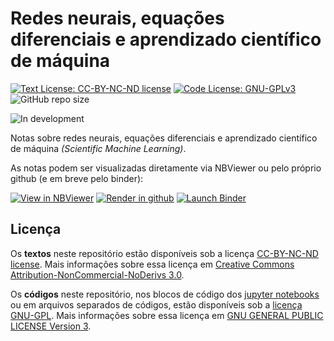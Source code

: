 # Redes neurais, equações diferenciais e aprendizado científico de máquina

[![Text License: CC-BY-NC-ND license](https://img.shields.io/badge/Text%20License-CC--BY--NC--ND-yellow.svg)](https://opensource.org/licenses/MIT) [![Code License: GNU-GPLv3](https://img.shields.io/badge/Code%20License-GNU--GPLv3-yellow.svg)](https://www.gnu.org/licenses/gpl.html) ![GitHub repo size](https://img.shields.io/github/repo-size/rmsrosa/NNDiffEqSciML)

![In development](https://img.shields.io/badge/stage-in%20development-orange)

Notas sobre redes neurais, equações diferenciais e aprendizado científico de máquina *(Scientific Machine Learning)*.

As notas podem ser visualizadas diretamente via NBViewer ou pelo próprio github (e em breve pelo binder):

[![View in NBViewer](https://img.shields.io/badge/view%20in-nbviewer-orange)](https://nbviewer.jupyter.org/github/rmsrosa/NNDiffEqSciML/blob/main/notebooks/00.00-Frente.ipynb) [![Render in github](https://img.shields.io/badge/render%20in-github-green)](https://nbviewer.jupyter.org/github/rmsrosa/NNDiffEqSciML/blob/main/notebooks/00.00-Frente.ipynb) [![Launch Binder](https://mybinder.org/badge_logo.svg)](https://mybinder.org/v2/gh/rmsrosa/NNDiffEqSciML/main?filepath=notebooks%2F00.00-Frente.ipynb)

## Licença

Os **textos** neste repositório estão disponíveis sob a licença [CC-BY-NC-ND license](LICENSE-TEXT). Mais informações sobre essa licença em [Creative Commons Attribution-NonCommercial-NoDerivs 3.0](https://creativecommons.org/licenses/by-nc-nd/3.0/us/legalcode).

Os **códigos** neste repositório, nos blocos de código dos [jupyter notebooks](https://jupyter.org/) ou em arquivos separados de códigos, estão disponíveis sob a [licença GNU-GPL](LICENSE-CODE). Mais informações sobre essa licença em [GNU GENERAL PUBLIC LICENSE Version 3](https://www.gnu.org/licenses/gpl.html).
